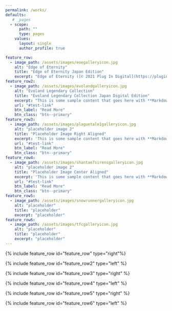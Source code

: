 ```yaml
---
permalink: /works/
defaults:
   # _pages
  - scope:
      path: ""
      type: pages
    values:
      layout: single
      author_profile: true

feature_row:
  - image_path: /assets/images/eoegalleryicon.jpg
    alt: "Edge of Eternity"
    title: "Edge of Eternity Japan Edition"
    excerpt: "Edge of Eternity ([© 2021 Plug In Digital](https://plugindigital.com/ )) game localization & release planning, including full Japanese voiceover work."
feature_row2:
  - image_path: /assets/images/evolandgalleryicon.jpg
    alt: "Evoland Legendary Collection"
    title: "Evoland Legendary Collection Japan Digital Edition"
    excerpt: "This is some sample content that goes here with **Markdown** formatting."
    url: "#test-link"
    btn_label: "Read More"
    btn_class: "btn--primary"
feature_row3:
  - image_path: /assets/images/plaguetale1galleryicon.jpg
    alt: "placeholder image 2"
    title: "Placeholder Image Right Aligned"
    excerpt: 'This is some sample content that goes here with **Markdown** formatting. Right aligned with `type="right"`'
    url: "#test-link"
    btn_label: "Read More"
    btn_class: "btn--primary"
feature_row4:
  - image_path: /assets/images/shantae7sirensgalleryicon.jpg
    alt: "placeholder image 2"
    title: "Placeholder Image Center Aligned"
    excerpt: 'This is some sample content that goes here with **Markdown** formatting. Centered with `type="center"`'
    url: "#test-link"
    btn_label: "Read More"
    btn_class: "btn--primary"
feature_row5:
  - image_path: /assets/images/snowrunnergalleryicon.jpg
    alt: "placeholder"
    title: "placeholder"
    excerpt: "placeholder"
feature_row6:
  - image_path: /assets/images/tfcgalleryicon.jpg
    alt: "placeholder"
    title: "placeholder"
    excerpt: "placeholder"
---
```


{% include feature_row id="feature_row" type="right"%}

{% include feature_row id="feature_row2" type="left" %}

{% include feature_row id="feature_row3" type="right" %}

{% include feature_row id="feature_row4" type="left" %}

{% include feature_row id="feature_row5" type="right" %}

{% include feature_row id="feature_row6" type="left" %}
